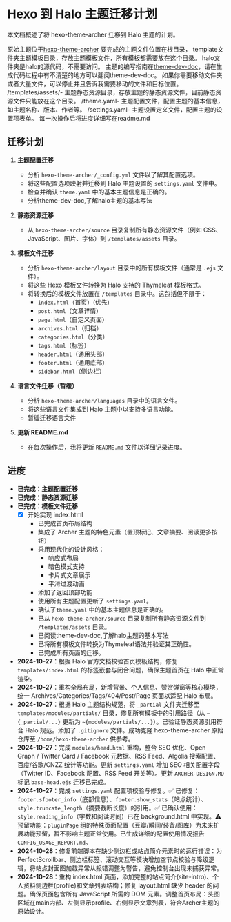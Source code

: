 # Hexo 到 Halo 主题迁移计划

本文档概述了将 hexo-theme-archer 迁移到 Halo 主题的计划。

原始主题位于[hexo-theme-archer](https://github.com/fi3ework/hexo-theme-archer) 要完成的主题文件位置在根目录，
template文件夹主题模板目录，存放主题模板文件，所有模板都需要放在这个目录。
halo文件夹是halo的源代码，不需要访问。
主题的编写指南在[theme-dev-doc](https://github.com/halo-dev/docs/tree/main/versioned_docs/version-2.21/developer-guide)，请在生成代码过程中有不清楚的地方可以翻阅theme-dev-doc。
如果你需要移动文件夹或者大量文件，可以停止并且告诉我需要移动的文件和目标位置。
/templates/assets/- 主题静态资源目录，存放主题的静态资源文件，目前静态资源文件只能放在这个目录。
/theme.yaml- 主题配置文件，配置主题的基本信息，如主题名称、版本、作者等。
/settings.yaml- 主题设置定义文件，配置主题的设置项表单。
每一次操作后将进度详细写在readme.md

## 迁移计划

1. **主题配置迁移**
    * 分析 `hexo-theme-archer/_config.yml` 文件以了解其配置选项。
    * 将这些配置选项映射并迁移到 Halo 主题设置的 `settings.yaml` 文件中。
    * 检查并确认 `theme.yaml` 中的基本主题信息是正确的。
    * 分析theme-dev-doc,了解halo主题的基本写法

2. **静态资源迁移**
    * 从 `hexo-theme-archer/source` 目录复制所有静态资源文件（例如 CSS、JavaScript、图片、字体）到 `/templates/assets` 目录。

3. **模板文件迁移**
    * 分析 `hexo-theme-archer/layout` 目录中的所有模板文件（通常是 `.ejs` 文件）。
    * 将这些 Hexo 模板文件转换为 Halo 支持的 Thymeleaf 模板格式。
    * 将转换后的模板文件放置在 `/templates` 目录中。这包括但不限于：
        * `index.html`（首页）(优先)
        * `post.html`（文章详情）
        * `page.html`（自定义页面）
        * `archives.html`（归档）
        * `categories.html`（分类）
        * `tags.html`（标签）
        * `header.html`（通用头部）
        * `footer.html`（通用底部）
        * `sidebar.html`（侧边栏）

4. **语言文件迁移（暂缓）**
    * 分析 `hexo-theme-archer/languages` 目录中的语言文件。
    * 将这些语言文件集成到 Halo 主题中以支持多语言功能。
    * 暂缓迁移语言文件

5. **更新 README.md**
    * 在每次操作后，我将更新 `README.md` 文件以详细记录进度。

## 进度

* **已完成：主题配置迁移**
* **已完成：静态资源迁移**
* **已完成：模板文件迁移**
  * [x] 开始实现 index.html
    * 已完成首页布局结构
    * 集成了 Archer 主题的特色元素（置顶标记、文章摘要、阅读更多按钮）
    * 采用现代化的设计风格：
      - 响应式布局
      - 暗色模式支持
      - 卡片式文章展示
      - 平滑过渡动画
    * 添加了返回顶部功能
    * 使用所有主题配置更新了 `settings.yaml`。
    * 确认了`theme.yaml` 中的基本主题信息是正确的。
    * 已从 `hexo-theme-archer/source` 目录复制所有静态资源文件到 `/templates/assets` 目录。
    * 已阅读theme-dev-doc,了解halo主题的基本写法
    * 已将所有模板文件转换为Thymeleaf语法并验证其正确性。
    * 已完成所有页面的迁移。

* **2024-10-27**：根据 Halo 官方文档校验首页模板结构，修复 `templates/index.html` 的标签嵌套与闭合问题，确保主题首页在 Halo 中正常渲染。
* **2024-10-27**：重构全局布局，新增背景、个人信息、赞赏弹窗等核心模块，统一 Archives/Categories/Tags/404/Post/Page 页面以适配 Halo 布局。
* **2024-10-27**：根据 Halo 主题结构规范，将 `_partial` 文件夹迁移至 `templates/modules/partials/` 目录，修复所有模板中的引用路径（从 `~{_partial/...}` 更新为 `~{modules/partials/...}`）。已验证静态资源引用符合 Halo 规范。添加了 `.gitignore` 文件。成功克隆 hexo-theme-archer 原始仓库至 `/home/hexo-theme-archer` 供参考。
* **2024-10-27**：完成 `modules/head.html` 重构，整合 SEO 优化、Open Graph / Twitter Card / Facebook 元数据、RSS Feed、Algolia 搜索配置、百度/谷歌/CNZZ 统计等功能。更新 `settings.yaml` 增加 SEO 相关配置字段（Twitter ID、Facebook 配置、RSS Feed 开关等）。更新 `ARCHER-DESIGN.MD` 标记 `base-head.ejs` 迁移已完成。
* **2024-10-27**：完成 `settings.yaml` 配置项校验与修复。✅ 已修复：`footer.sfooter_info`（底部信息）、`footer.show_stats`（站点统计）、`style.truncate_length`（摘要截断长度）的引用。✅ 已确认使用：`style.reading_info`（字数和阅读时间）已在 background.html 中实现。⚠️ 预留功能：`pluginPage` 组的特殊页面配置（豆瓣/瞬间/装备/图库）为未来扩展功能预留，暂不影响主题正常使用。已生成详细的配置使用情况报告 `CONFIG_USAGE_REPORT.md`。
* **2024-10-28**：修复前端脚本在缺少侧边栏或站点简介元素时的运行错误：为 PerfectScrollbar、侧边栏标签、滚动交互等模块增加空节点校验与降级逻辑，将站点封面图加载异常从报错调整为警告，避免控制台出现未捕获异常。
* **2024-10-28**：重构 index.html 页面，添加完整的站点简介(site-intro)、个人资料侧边栏(profile)和文章列表结构；修复 layout.html 缺少 header 的问题。确保页面包含所有 JavaScript 所需的 DOM 元素。调整首页布局：头图区域在main内部、左侧显示profile、右侧显示文章列表，符合Archer主题的原始设计。
